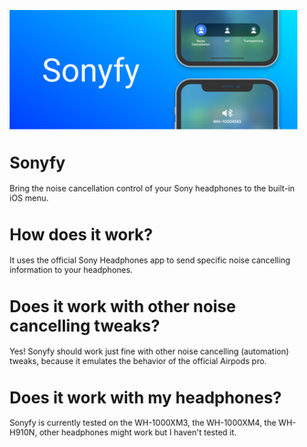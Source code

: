 ![Noise cancellation](sonyfypreferences/Resources/banner.png)
# Sonyfy
Bring the noise cancellation control of your Sony headphones to the built-in iOS menu.

# How does it work?
It uses the official Sony Headphones app to send specific noise cancelling information to your headphones.

# Does it work with other noise cancelling tweaks?
Yes! Sonyfy should work just fine with other noise cancelling (automation) tweaks, because it emulates the behavior of the official Airpods pro.

# Does it work with my headphones?
Sonyfy is currently tested on the WH-1000XM3, the WH-1000XM4, the WH-H910N, other headphones might work but I haven't tested it.
